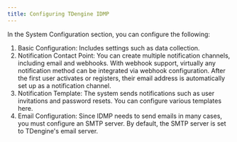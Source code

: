 ```yaml
---
title: Configuring TDengine IDMP
---
```


In the System Configuration section, you can configure the following:

1. Basic Configuration: Includes settings such as data collection.
2. Notification Contact Point: You can create multiple notification channels, including email and webhooks. With webhook support, virtually any notification method can be integrated via webhook configuration. After the first user activates or registers, their email address is automatically set up as a notification channel.
3. Notification Template: The system sends notifications such as user invitations and password resets. You can configure various templates here.
4. Email Configuration: Since IDMP needs to send emails in many cases, you must configure an SMTP server. By default, the SMTP server is set to TDengine's email server.
